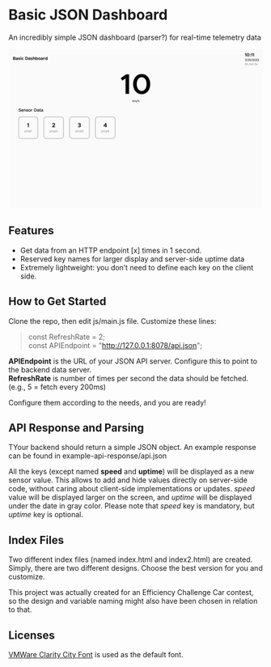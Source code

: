 
# Basic JSON Dashboard
An incredibly simple JSON dashboard (parser?) for real-time telemetry data  
  
![Example Screenshot of the Dashboard](https://github.com/devygz/Basic-JSON-Dashboard/raw/main/img/github-screenshot.png "Example Screenshot of the Dashboard")
  
## Features
- Get data from an HTTP endpoint [x] times in 1 second.
- Reserved key names for larger display and server-side uptime data
- Extremely lightweight: you don’t need to define each key on the client side.  
  
###  
  
## How to Get Started  
  
Clone the repo, then edit js/main.js file. Customize these lines:
> const RefreshRate = 2;  
> const APIEndpoint = "http://127.0.0.1:8078/api.json";  
  
**APIEndpoint** is the URL of your JSON API server. Configure this to point to the backend data server.  
**RefreshRate** is number of times per second the data should be fetched. (e.g., 5 = fetch every 200ms) 
  
Configure them according to the needs, and you are ready!  
  
## API Response and Parsing
  
TYour backend should return a simple JSON object. An example response can be found in example-api-response/api.json  
  
All the keys (except named **speed** and **uptime**) will be displayed as a new sensor value. This allows to add and hide values directly on server-side code, without caring about client-side implementations or updates. *speed* value will be displayed larger on the screen, and *uptime* will be displayed under the date in gray color. Please note that *speed* key is mandatory, but *uptime* key is optional.  
  
## Index Files
  
Two different index files (named index.html and index2.html) are created. Simply, there are two different designs. Choose the best version for you and customize.  
  
This project was actually created for an Efficiency Challenge Car contest, so the design and variable naming might also have been chosen in relation to that.
  
## Licenses  
  
[VMWare Clarity City Font](https://github.com/vmware/clarity-city) is used as the default font.  
